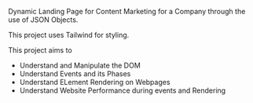  Dynamic Landing Page for Content Marketing for a Company through the use of JSON Objects.

 This project uses Tailwind for styling.

 This project aims to
 - Understand and Manipulate the DOM
 - Understand Events and its Phases
 - Understand ELement Rendering on Webpages 
 - Understand Website Performance during events and Rendering
